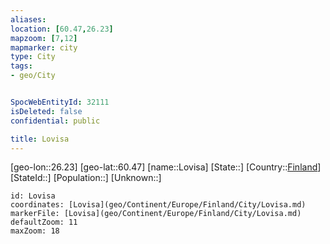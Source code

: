 ```yaml
---
aliases: 
location: [60.47,26.23]
mapzoom: [7,12] 
mapmarker: city 
type: City
tags:
- geo/City


SpocWebEntityId: 32111
isDeleted: false
confidential: public

title: Lovisa
---
```

[geo-lon::26.23]
[geo-lat::60.47]
[name::Lovisa]
[State::]
[Country::[Finland](geo/Continent/Europe/Finland.md)]
[StateId::]
[Population::]
[Unknown::]


```leaflet
id: Lovisa
coordinates: [Lovisa](geo/Continent/Europe/Finland/City/Lovisa.md)
markerFile: [Lovisa](geo/Continent/Europe/Finland/City/Lovisa.md)
defaultZoom: 11 
maxZoom: 18
```


